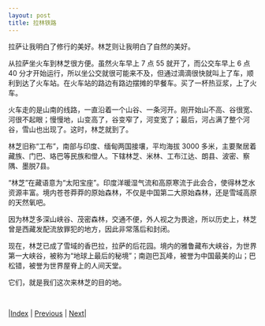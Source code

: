 ```yaml
---
layout: post
title: 拉林铁路
---
```


拉萨让我明白了修行的美好。林芝则让我明白了自然的美好。

从拉萨坐火车到林芝很方便。虽然火车早上 7 点 55 就开了，而公交车早上 6 点 40 分才开始运行，所以坐公交就很可能来不及，但通过滴滴很快就叫上了车，顺利到达了火车站。在火车站的路边有路边摆摊的早餐车。买了一杯热豆浆，上了火车。

火车走的是山南的线路，一直沿着一个山谷、一条河开。刚开始山不高、谷很宽、河很不起眼；慢慢地，山变高了，谷变窄了，河变宽了；最后，河占满了整个河谷，雪山也出现了。这时，林芝就到了。

林芝旧称“工布”，南部与印度、缅甸两国接壤，平均海拔 3000 多米，主要聚居着藏族、门巴、珞巴等民族和僜人。下辖林芝、米林、工布江达、朗县、波密、察隅、墨脱7县。

“林芝”在藏语意为“太阳宝座”。印度洋暖湿气流和高原寒流于此会合，使得林芝水资源丰富。境内苍苍莽莽的原始森林，不仅是中国第二大原始森林，还是雪域高原的天然氧吧。

因为林芝多深山峡谷、茂密森林，交通不便，外人视之为畏途，所以历史上，林芝曾是西藏发配流放罪犯的地方，因此非常落后和封闭。

现在，林芝已成了雪域的香巴拉，拉萨的后花园。境内的雅鲁藏布大峡谷，为世界第一大峡谷，被称为“地球上最后的秘境”；南迦巴瓦峰，被誉为中国最美的山；巴松错，被誉为世界屋脊上的人间天堂。

它们，就是我们这次来林芝的目的地。

<br/>

|[Index](../) | [Previous](../3-lasa/36-houshan) | [Next](53-daxiagu)|
